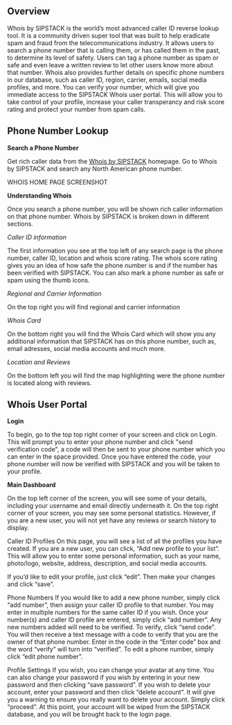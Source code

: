## Overview ##

Whois by SIPSTACK is the world’s most advanced caller ID reverse lookup tool. It is a community driven super tool that was built to help eradicate spam and fraud from the telecommunications industry. It allows users to search a phone number that is calling them, or has called them in the past, to determine its level of safety. Users can tag a phone number as spam or safe and even leave a written review to let other users know more about that number. Whois also provides further details on specific phone numbers in our database, such as caller ID, region, carrier, emails, social media profiles, and more.
You can verify your number, which will give you immediate access to the SIPSTACK Whois user portal. This will allow you to take control of your profile, increase your caller transperancy and risk score rating and protect your number from spam calls.

## Phone Number Lookup ##

**Search a Phone Number**

Get rich caller data from the [Whois by SIPSTACK](https://whois.sipstack.com) homepage. Go to Whois by SIPSTACK and search any North American phone number. 

WHOIS HOME PAGE SCREENSHOT

**Understanding Whois**

Once you search a phone number, you will be shown rich caller information on that phone number. Whois by SIPSTACK is broken down in different sections. 

_Caller ID information_

The first information you see at the top left of any search page is the phone number, caller ID, location and whois score rating. The whois score rating gives you an idea of how safe the phone number is and if the number has been verified with SIPSTACK. You can also mark a phone number as safe or spam using the thumb icons. 

_Regional and Carrier Information_

On the top right you will find regional and carrier information

_Whois Card_ 

On the bottom right you will find the Whois Card which will show you any additional information that SIPSTACK has on this phone number, such as, email adresses, social media accounts and much more. 

_Location and Reviews_

On the bottom left you will find the map highlighting were the phone number is located along with reviews. 


## Whois User Portal ##

**Login**

To begin, go to the top top right corner of your screen and click on Login. This will prompt you to enter your phone number and click "send verification code", a code will then be sent to your phone number which you can enter in the space provided. Once you have entered the code, your phone number will now be verified with SIPSTACK and you will be taken to your profile.

**Main Dashboard**

On the top left corner of the screen, you will see some of your details, including your username and email directly underneath it.
On the top right corner of your screen, you may see some personal statistics. However, if you are a new user, you will not yet have any reviews or search history to display.

Caller ID Profiles
On this page, you will see a list of all the profiles you have created.
If you are a new user, you can click, “Add new profile to your list”.
This will allow you to enter some personal information, such as your name, photo/logo, website, address, description, and social media accounts.

If you’d like to edit your profile, just click “edit”. Then make your changes and click “save”.

Phone Numbers
If you would like to add a new phone number, simply click “add number”, then assign your caller ID profile to that number.
You may enter in multiple numbers for the same caller ID if you wish.
Once your number(s) and caller ID profile are entered, simply click “add number”.
Any new numbers added will need to be verified.
To verify, click “send code”. You will then receive a text message with a code to verify that you are the owner of that phone number.
Enter in the code in the “Enter code” box and the word “verify” will turn into “verified”.
To edit a phone number, simply click “edit phone number”.

Profile Settings
If you wish, you can change your avatar at any time.
You can also change your password if you wish by entering in your new password and then clicking “save password”.
If you wish to delete your account, enter your password and then click “delete account”. It will give you a warning to ensure you really want to delete your account. Simply click “proceed”. At this point, your account will be wiped from the SIPSTACK database, and you will be brought back to the login page.
